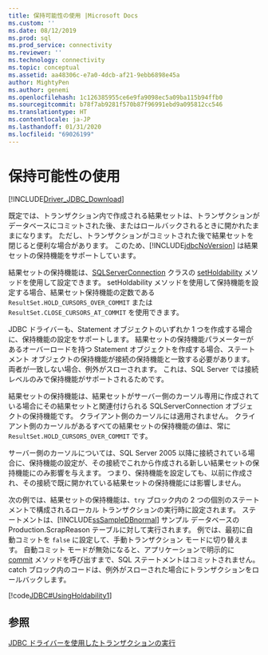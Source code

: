 ```yaml
---
title: 保持可能性の使用 |Microsoft Docs
ms.custom: ''
ms.date: 08/12/2019
ms.prod: sql
ms.prod_service: connectivity
ms.reviewer: ''
ms.technology: connectivity
ms.topic: conceptual
ms.assetid: aa48306c-e7a0-4dcb-af21-9ebb6898e45a
author: MightyPen
ms.author: genemi
ms.openlocfilehash: 1c126385955ce6e9fa9098ec5a09ba115b94ffb0
ms.sourcegitcommit: b78f7ab9281f570b87f96991ebd9a095812cc546
ms.translationtype: HT
ms.contentlocale: ja-JP
ms.lasthandoff: 01/31/2020
ms.locfileid: "69026199"
---
```

# <a name="using-holdability"></a>保持可能性の使用

[!INCLUDE[Driver_JDBC_Download](../../includes/driver_jdbc_download.md)]

既定では、トランザクション内で作成される結果セットは、トランザクションがデータベースにコミットされた後、またはロールバックされるときに開かれたままになります。 ただし、トランザクションがコミットされた後で結果セットを閉じると便利な場合があります。 このため、[!INCLUDE[jdbcNoVersion](../../includes/jdbcnoversion_md.md)] は結果セットの保持機能をサポートしています。

結果セットの保持機能は、[SQLServerConnection](../../connect/jdbc/reference/sqlserverconnection-class.md) クラスの [setHoldability](../../connect/jdbc/reference/setholdability-method-sqlserverconnection.md) メソッドを使用して設定できます。 setHoldability メソッドを使用して保持機能を設定する場合、結果セット保持機能の定数である `ResultSet.HOLD_CURSORS_OVER_COMMIT` または `ResultSet.CLOSE_CURSORS_AT_COMMIT` を使用できます。

JDBC ドライバーも、Statement オブジェクトのいずれか 1 つを作成する場合に、保持機能の設定をサポートします。 結果セットの保持機能パラメーターがあるオーバーロードを持つ Statement オブジェクトを作成する場合、ステートメント オブジェクトの保持機能が接続の保持機能と一致する必要があります。 両者が一致しない場合、例外がスローされます。 これは、SQL Server では接続レベルのみで保持機能がサポートされるためです。

結果セットの保持機能は、結果セットがサーバー側のカーソル専用に作成されている場合にその結果セットと関連付けられる SQLServerConnection オブジェクトの保持機能です。 クライアント側のカーソルには適用されません。 クライアント側のカーソルがあるすべての結果セットの保持機能の値は、常に `ResultSet.HOLD_CURSORS_OVER_COMMIT` です。

サーバー側のカーソルについては、SQL Server 2005 以降に接続されている場合に、保持機能の設定が、その接続でこれから作成される新しい結果セットの保持機能にのみ影響を与えます。 つまり、保持機能を設定しても、以前に作成され、その接続で既に開かれている結果セットの保持機能には影響しません。

次の例では、結果セットの保持機能は、`try` ブロック内の 2 つの個別のステートメントで構成されるローカル トランザクションの実行時に設定されます。 ステートメントは、[!INCLUDE[ssSampleDBnormal](../../includes/sssampledbnormal_md.md)] サンプル データベースの Production.ScrapReason テーブルに対して実行されます。 例では、最初に自動コミットを `false` に設定して、手動トランザクション モードに切り替えます。 自動コミット モードが無効になると、アプリケーションで明示的に [commit](../../connect/jdbc/reference/commit-method-sqlserverconnection.md) メソッドを呼び出すまで、SQL ステートメントはコミットされません。 catch ブロック内のコードは、例外がスローされた場合にトランザクションをロールバックします。

[!code[JDBC#UsingHoldability1](../../connect/jdbc/codesnippet/Java/using-holdability_1.java)]

## <a name="see-also"></a>参照

[JDBC ドライバーを使用したトランザクションの実行](../../connect/jdbc/performing-transactions-with-the-jdbc-driver.md)
